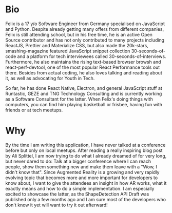 # Bio

Felix is a 17 y/o Software Engineer from Germany specialised on JavaScript and Python. Despite already getting many offers from different companies, Felix is still attending school, but in his free time, he is an active Open Source contributor and has not only contributed to many projects including ReactJS, Prettier and Materialize CSS, but also made the 20k-stars, smashing-magazine featured JavaScript snippet collection 30-seconds-of-code and a platform for tech interviewees called 30-seconds-of-interviews. Furthermore, he also maintains the rising text-based browser browsh and react-perf-devtool, one of the most popular React Performance tools out there. Besides from actual coding, he also loves talking and reading about it, as well as advocating for Youth in Tech.

So far, he has done React Native, Electron, and general JavaScript stuff at Runtastic, GEZE and TNG Technology Consulting and is currently working as a Software Consultant for the latter. When Felix's doing things with computers, you can find him playing basketball or frisbee, having fun with friends or at tech meetups.

# Why

By the time I am writing this application, I have never talked at a conference before but only on local meetups. After reading a really inspiring blog post by Ali Splittel, I am now trying to do what I already dreamed of for very long, but never dared to do: Talk at a bigger conference where I can reach people, show them something new and make them leave with a "Wow, I didn't know that".
Since Augmented Reality is a growing and very rapidly evolving topic that becomes more and more important for developers to know about, I want to give the attendees an insight in how AR works, what it exactly means and how to do a simple implementation. I am especially excited to showcase the latter, as the ShapeDetection API Draft was published only a few months ago and I am sure most of the developers who don't know it yet will want to try it out afterward!
